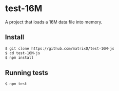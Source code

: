 # test-16M

A project that loads a 16M data file into memory.

## Install

```sh
$ git clone https://github.com/matrixD/test-16M-js
$ cd test-16M-js
$ npm install
```

## Running tests

```sh
$ npm test
```
